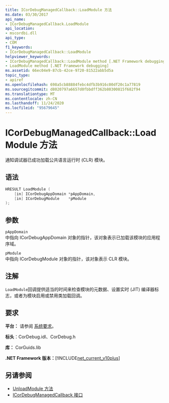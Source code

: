 ```yaml
---
title: ICorDebugManagedCallback::LoadModule 方法
ms.date: 03/30/2017
api_name:
- ICorDebugManagedCallback.LoadModule
api_location:
- mscordbi.dll
api_type:
- COM
f1_keywords:
- ICorDebugManagedCallback::LoadModule
helpviewer_keywords:
- ICorDebugManagedCallback::LoadModule method [.NET Framework debugging]
- LoadModule method [.NET Framework debugging]
ms.assetid: 66ec04e9-87cb-42ce-9720-81522abb5d5a
topic_type:
- apiref
ms.openlocfilehash: 698a5cb88884febc4dfb3b916c00df20c1a77819
ms.sourcegitcommit: d8020797a6657d0fbbdff362b80300815f682f94
ms.translationtype: MT
ms.contentlocale: zh-CN
ms.lasthandoff: 11/24/2020
ms.locfileid: "95679645"
---
```

# <a name="icordebugmanagedcallbackloadmodule-method"></a>ICorDebugManagedCallback::LoadModule 方法

通知调试器已成功加载公共语言运行时 (CLR) 模块。  
  
## <a name="syntax"></a>语法  
  
```cpp  
HRESULT LoadModule (  
    [in] ICorDebugAppDomain *pAppDomain,  
    [in] ICorDebugModule    *pModule  
);  
```  
  
## <a name="parameters"></a>参数  

 `pAppDomain`  
 中指向 ICorDebugAppDomain 对象的指针，该对象表示已加载该模块的应用程序域。  
  
 `pModule`  
 中指向 ICorDebugModule 对象的指针，该对象表示 CLR 模块。  
  
## <a name="remarks"></a>注解  

 `LoadModule`回调提供适当的时间来检查模块的元数据、设置实时 (JIT) 编译器标志，或者为模块启用或禁用类加载回调。  
  
## <a name="requirements"></a>要求  

 **平台：** 请参阅 [系统要求](../../get-started/system-requirements.md)。  
  
 **标头**：CorDebug.idl、CorDebug.h  
  
 **库：** CorGuids.lib  
  
 **.NET Framework 版本：**[!INCLUDE[net_current_v10plus](../../../../includes/net-current-v10plus-md.md)]  
  
## <a name="see-also"></a>另请参阅

- [UnloadModule 方法](icordebugmanagedcallback-unloadmodule-method.md)
- [ICorDebugManagedCallback 接口](icordebugmanagedcallback-interface.md)
